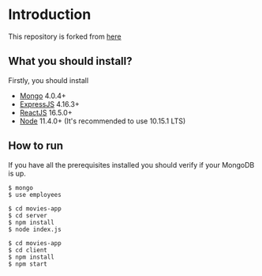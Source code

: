 
# Introduction

This repository is forked from [here](https://medium.com/@samarony.barros/how-to-create-your-first-mern-mongodb-express-js-react-js-and-node-js-stack-7e8b20463e66)

## What you should install?

Firstly, you should install

-   [Mongo](https://www.mongodb.com/) 4.0.4+
-   [ExpressJS](https://expressjs.com/) 4.16.3+
-   [ReactJS](https://reactjs.org/) 16.5.0+
-   [Node](https://nodejs.org/en/) 11.4.0+ (It's recommended to use 10.15.1 LTS)

## How to run

If you have all the prerequisites installed you should verify if your MongoDB is up.

```
$ mongo
$ use employees
```

```
$ cd movies-app
$ cd server
$ npm install
$ node index.js
```

```
$ cd movies-app
$ cd client
$ npm install
$ npm start
```
